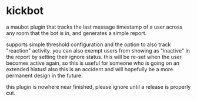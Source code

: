 # kickbot

a maubot plugin that tracks the last message timestamp of a user across any room that the bot is in, and
generates a simple report.

supports simple threshold configuration and the option to also track "reaction" activity. you can also exempt
users from showing as "inactive" in the report by setting their ignore status. this will be re-set when the user
becomes active again, so this is useful for someone who is going on an extended hiatus! also this is an accident
and will hopefully be a more permanent design in the future.

this plugin is nowhere near finished, please ignore until a release is properly cut.
